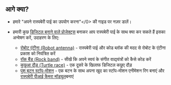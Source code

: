 ## आगे क्या?

+ हमारे </a>"अपने रास्पबेरी पाई का उपयोग करना"</0> की गाइड पर नज़र डालें।

+ हमारी कुछ [डिजिटल बनाने वाले प्रोजेक्ट्स](https://projects.raspberrypi.org) बनाकर आप रास्पबेरी पाई के साथ क्या कर सकते हैं इसका अन्वेषण करें, उदाहरण के लिए:
    
    + [रोबोट एंटीना (Robot antenna)](https://projects.raspberrypi.org/en/projects/robot-antenna) - रास्पबेरी पाई और कोड ब्लॉक की मदद से रोबोट के एंटीना प्रकाश को नियंत्रित करें
    + [रॉक बैंड (Rock band)](https://projects.raspberrypi.org/en/projects/rock-band) - सीखें कि अपने स्वयं के संगीत वाद्ययंत्रों को कैसे कोड करें
    + [कुछुआ दौड़ (Turtle race)](https://projects.raspberrypi.org/en/projects/turtle-race) - एक दूसरे के खिलाफ डिजिटल कछुए दौड़
    + [पुश बटन स्टॉप-मोशन](https://projects.raspberrypi.org/en/projects/push-button-stop-motion) - एक बटन के साथ अपना खुद का स्टॉप-मोशन एनीमेशन रिग बनाएं और [रास्पबेरी पीआई कैमरा मॉड्यूल](https://www.raspberrypi.org/products/camera-module-v2/)बनाएं